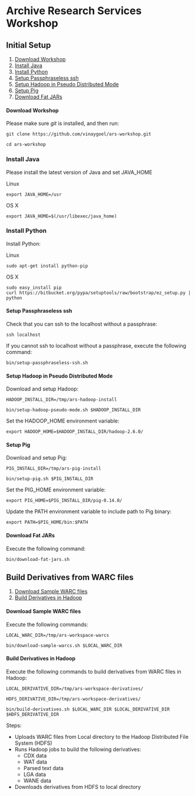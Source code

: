 Archive Research Services Workshop
==================================

## Initial Setup

1. [Download Workshop](#download-workshop)
2. [Install Java](#install-java)
3. [Install Python](#install-python)
4. [Setup Passphraseless ssh](#setup-passphraseless-ssh)
5. [Setup Hadoop in Pseudo Distributed Mode](#setup-hadoop-pseudo-mode)
6. [Setup Pig](#setup-pig)
7. [Download Fat JARs](#download-fat-jars)

#### Download Workshop ####

Please make sure *git* is installed, and then run:

```
git clone https://github.com/vinaygoel/ars-workshop.git

cd ars-workshop
```

### Install Java ####

Please install the latest version of Java and set JAVA_HOME

Linux

```
export JAVA_HOME=/usr
```

OS X

```
export JAVA_HOME=$(/usr/libexec/java_home)
```

### Install Python ####

Install Python:

Linux

```
sudo apt-get install python-pip
```

OS X

```
sudo easy_install pip
curl https://bitbucket.org/pypa/setuptools/raw/bootstrap/ez_setup.py | python
```

#### Setup Passphraseless ssh ####

Check that you can ssh to the localhost without a passphrase:

```
ssh localhost
```

If you cannot ssh to localhost without a passphrase, execute the following command:

```
bin/setup-passphraseless-ssh.sh
```  

#### Setup Hadoop in Pseudo Distributed Mode ####

Download and setup Hadoop:

```
HADOOP_INSTALL_DIR=/tmp/ars-hadoop-install

bin/setup-hadoop-pseudo-mode.sh $HADOOP_INSTALL_DIR
```

Set the HADOOP_HOME environment variable:

```
export HADOOP_HOME=$HADOOP_INSTALL_DIR/hadoop-2.6.0/
```

#### Setup Pig ####

Download and setup Pig:

```
PIG_INSTALL_DIR=/tmp/ars-pig-install

bin/setup-pig.sh $PIG_INSTALL_DIR
```

Set the PIG_HOME environment variable:

```
export PIG_HOME=$PIG_INSTALL_DIR/pig-0.14.0/
```

Update the PATH environment variable to include path to Pig binary:

```
export PATH=$PIG_HOME/bin:$PATH
```

#### Download Fat JARs ####

Execute the following command:

```
bin/download-fat-jars.sh
```

## Build Derivatives from WARC files

1. [Download Sample WARC files](#download-sample-warc-files)
2. [Build Derivatives in Hadoop](#build-derivatives-in-hadoop)

#### Download Sample WARC files ####

Execute the following commands:

```
LOCAL_WARC_DIR=/tmp/ars-workspace-warcs

bin/download-sample-warcs.sh $LOCAL_WARC_DIR
```

#### Build Derivatives in Hadoop ####

Execute the following commands to build derivatives from WARC files in Hadoop:

```
LOCAL_DERIVATIVE_DIR=/tmp/ars-workspace-derivatives/

HDFS_DERIVATIVE_DIR=/tmp/ars-workspace-derivatives/

bin/build-derivatives.sh $LOCAL_WARC_DIR $LOCAL_DERIVATIVE_DIR $HDFS_DERIVATIVE_DIR
```
Steps:
* Uploads WARC files from Local directory to the Hadoop Distributed File System (HDFS)
* Runs Hadoop jobs to build the following derivatives:
  * CDX data
  * WAT data
  * Parsed text data
  * LGA data
  * WANE data
* Downloads derivatives from HDFS to local directory
